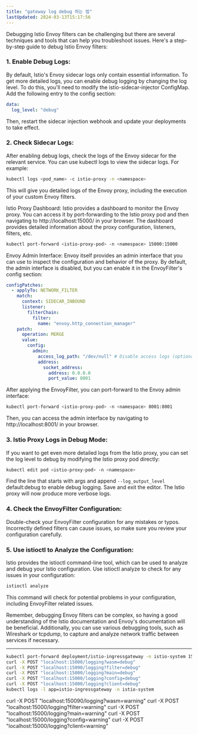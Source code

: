 ```yaml
---
title: "gateway log debug 하는 법"
lastUpdated: 2024-03-13T15:17:56
---
```


Debugging Istio Envoy filters can be challenging but there are several techniques and tools that can help you troubleshoot issues. Here's a step-by-step guide to debug Istio Envoy filters:

### 1. Enable Debug Logs:
By default, Istio's Envoy sidecar logs only contain essential information. To get more detailed logs, you can enable debug logging by changing the log level. To do this, you'll need to modify the istio-sidecar-injector ConfigMap. Add the following entry to the config section:

```yaml
data:
  log_level: "debug"
```

Then, restart the sidecar injection webhook and update your deployments to take effect.

### 2. Check Sidecar Logs:

After enabling debug logs, check the logs of the Envoy sidecar for the relevant service. You can use kubectl logs to view the sidecar logs. For example:

```bash
kubectl logs <pod_name> -c istio-proxy -n <namespace>
```

This will give you detailed logs of the Envoy proxy, including the execution of your custom Envoy filters.

Istio Proxy Dashboard: Istio provides a dashboard to monitor the Envoy proxy. You can access it by port-forwarding to the Istio proxy pod and then navigating to http://localhost:15000/ in your browser. The dashboard provides detailed information about the proxy configuration, listeners, filters, etc.

```bash
kubectl port-forward <istio-proxy-pod> -n <namespace> 15000:15000
```

Envoy Admin Interface: Envoy itself provides an admin interface that you can use to inspect the configuration and behavior of the proxy. By default, the admin interface is disabled, but you can enable it in the EnvoyFilter's config section:

```yaml
configPatches:
  - applyTo: NETWORK_FILTER
    match:
      context: SIDECAR_INBOUND
      listener:
        filterChain:
          filter:
            name: "envoy.http_connection_manager"
    patch:
      operation: MERGE
      value:
        config:
          admin:
            access_log_path: "/dev/null" # Disable access logs (optional)
            address:
              socket_address:
                address: 0.0.0.0
                port_value: 8001
```

After applying the EnvoyFilter, you can port-forward to the Envoy admin interface:

```bash
kubectl port-forward <istio-proxy-pod> -n <namespace> 8001:8001
```

Then, you can access the admin interface by navigating to http://localhost:8001/ in your browser.

### 3. Istio Proxy Logs in Debug Mode:

If you want to get even more detailed logs from the Istio proxy, you can set the log level to debug by modifying the Istio proxy pod directly:

```bash
kubectl edit pod <istio-proxy-pod> -n <namespace>
```

Find the line that starts with args and append `--log_output_level` default:debug to enable debug logging. Save and exit the editor. The Istio proxy will now produce more verbose logs.

### 4. Check the EnvoyFilter Configuration:

Double-check your EnvoyFilter configuration for any mistakes or typos. Incorrectly defined filters can cause issues, so make sure you review your configuration carefully.

### 5. Use istioctl to Analyze the Configuration:

Istio provides the istioctl command-line tool, which can be used to analyze and debug your Istio configuration. Use istioctl analyze to check for any issues in your configuration:

```bash
istioctl analyze
```

This command will check for potential problems in your configuration, including EnvoyFilter related issues.

Remember, debugging Envoy filters can be complex, so having a good understanding of the Istio documentation and Envoy's documentation will be beneficial. Additionally, you can use various debugging tools, such as Wireshark or tcpdump, to capture and analyze network traffic between services if necessary.

---

```bash
kubectl port-forward deployment/istio-ingressgateway -n istio-system 15000
curl -X POST "localhost:15000/logging?wasm=debug"
curl -X POST "localhost:15090/logging?filter=debug"
curl -X POST "localhost:15000/logging?main=debug"
curl -X POST "localhost:15000/logging?config=debug"
curl -X POST "localhost:15000/logging?client=debug"
kubectl logs -l app=istio-ingressgateway -n istio-system
```

curl -X POST "localhost:150090/logging?wasm=warning"
curl -X POST "localhost:15000/logging?filter=warning"
curl -X POST "localhost:15000/logging?main=warning"
curl -X POST "localhost:15000/logging?config=warning"
curl -X POST "localhost:15000/logging?client=warning"